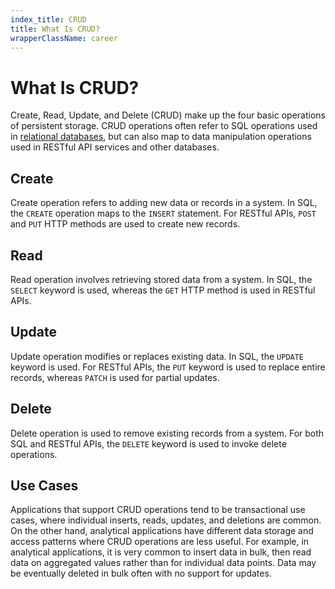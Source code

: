 ```yaml
---
index_title: CRUD
title: What Is CRUD?
wrapperClassName: career
---
```


# What Is CRUD?

Create, Read, Update, and Delete (CRUD) make up the four basic operations of
persistent storage. CRUD operations often refer to SQL operations used in
[relational databases](/glossary/relational-database/), but can also map to data
manipulation operations used in RESTful API services and other databases.

## Create

Create operation refers to adding new data or records in a system. In SQL, the
`CREATE` operation maps to the `INSERT` statement. For RESTful APIs, `POST` and
`PUT` HTTP methods are used to create new records.

## Read

Read operation involves retrieving stored data from a system. In SQL, the
`SELECT` keyword is used, whereas the `GET` HTTP method is used in RESTful APIs.

## Update

Update operation modifies or replaces existing data. In SQL, the `UPDATE`
keyword is used. For RESTful APIs, the `PUT` keyword is used to replace entire
records, whereas `PATCH` is used for partial updates.

## Delete

Delete operation is used to remove existing records from a system. For both SQL
and RESTful APIs, the `DELETE` keyword is used to invoke delete operations.

## Use Cases

Applications that support CRUD operations tend to be transactional use cases,
where individual inserts, reads, updates, and deletions are common. On the other
hand, analytical applications have different data storage and access patterns
where CRUD operations are less useful. For example, in analytical applications,
it is very common to insert data in bulk, then read data on aggregated values
rather than for individual data points. Data may be eventually deleted in bulk
often with no support for updates.
